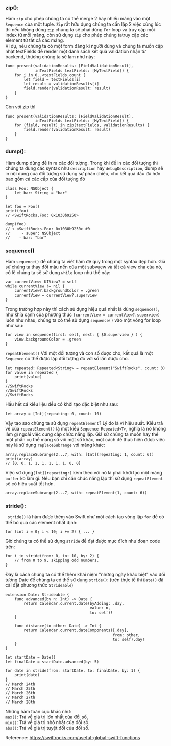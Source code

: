 ### zip():
Hàm `zip` cho phép chúng ta có thể merge 2 hay nhiều mảng vào một `Sequence` của một tuple.  `Zip` rất hữu dụng chúng ta cần lặp 2 việc cùng lúc thì nếu không dùng `zip` chúng ta sẽ phải dùng `For` loop và truy cập mỗi index từ mỗi mảng, còn sử dụng `zip` cho phép chúng tatruy cập các element từ tất cả các mảng.<br>
Ví dụ, nếu chúng ta có một form đăng kí người dùng và chúng ta muốn cập nhật textFields để render một danh sách kết quả validation nhận từ backend, thường chúng ta sẽ làm như này:<br>
```
func present(validationResults: [FieldValidationResult],
             inTextFields textFields: [MyTextField]) {
    for i in 0..<textFields.count {
        let field = textFields[i]
        let result = validationResults[i]
        field.render(validationResult: result)
    }
}
```
Còn với zip thì 
```
func present(validationResults: [FieldValidationResult],
             inTextFields textFields: [MyTextField]) {
    for (field, result) in zip(textFields, validationResults) {
        field.render(validationResult: result)
    }
}
```

### dump():
Hàm dump dùng để in ra các đối tượng. Trong khi để in các đối tượng thì chúng ta dùng các syntax như `description` hay `debugDescription`, dump sẽ in nội dung của đối tượng sử dụng sự phản chiếu, cho kết quả đầu đủ hơn bao gồm cả các cấp của đối tượng đó<br>
```
class Foo: NSObject {
    let bar: String = "bar"
}

let foo = Foo()
print(foo)
// <SwiftRocks.Foo: 0x1030b9250>

dump(foo)
// ▿ <SwiftRocks.Foo: 0x1030b9250> #0
//     - super: NSObject
//    - bar: "bar"
```

### sequence()
Hàm `sequence()` để chúng ta viết hàm đệ quy trong một syntax đẹp hơn.
Giả sử chúng ta thay đổi màu nền của một subvuew và tất cả view cha của nó, có lẽ chúng ta sẽ sử dụng `while` loop như thế này:
```
var currentView: UIView? = self
while currentView != nil {
    currentView?.backgroundColor = .green
    currentView = currentView?.superview
}
```

Trong trường hợp này thì cách sủ dụng hiệu quả nhất là dùng `sequence()`, như khía cạnh của phương thức `(currentView = currentView?.superview)` luôn như nhau, chúng ta có thể sử dụng `sequence()` vào một vòng for loop như sau:
```
for view in sequence(first: self, next: { $0.superview } ) {
    view.backgroundColor = .green
}
```
`repeatElement()`
Với một đối tượng và con số được cho, kết quả là một `Sequence` có thể được lặp đối tượng đó với số lần được cho.
```
let repeated: Repeated<String> = repeatElement("SwiftRocks", count: 3)
for value in repeated {
    print(value)
}
//SwiftRocks
//SwiftRocks
//SwiftRocks
```

Hầu hết cá kiểu  liệu đều có khởi tạo đặc biệt như sau:
```
let array = [Int](repeating: 0, count: 10)
```

Vậy tạo sao chúng ta sử dụng `repeatElement`? Lý do là vì hiệu suất. Kiểu trả về của `repeatElement()` là một kiểu `Sequence Repeated<T>`, nghĩa là nó không làm gì ngoài việc cung cấp chức năng lặp. Giả sử chúng ta muốn hay thế một phần cụ thể mảng số với một số khác, một cách để thực hiện được việc này là sử dụng `replaceSubrange` với mảng khác:
```
array.replaceSubrange(2...7, with: [Int](repeating: 1, count: 6))
print(array)
// [0, 0, 1, 1, 1, 1, 1, 1, 0, 0]
```
Việc sử dụng` [Int](repeating:) ` kèm theo với nó là phải khởi tạo một mảng `buffer` ko làm gì. Nếu bạn chỉ cần chức năng lặp thì sử dụng `repeatElement` sẽ có hiệu suất tốt hơn.

```
array.replaceSubrange(2...7, with: repeatElement(1, count: 6))
```

### stride():
` stride()` là hàm được thêm vào Swift như một cách tạo vòng lập `for` để có thể bỏ qua các element nhất định:<br>
```
for (int i = 0; i < 10; i += 2) { ... }
```
Giờ chúng ta có thể sử dụng `stride` để đạt được mục đích như đoạn code trên:
```
for i in stride(from: 0, to: 10, by: 2) {
    // from 0 to 9, skipping odd numbers.
}
```

 Đây là cách chúng ta có thể thêm khái niệm "những ngày khác biệt" vào đối tượng Date để chúng ta có thể sử dụng `stride()`: (trên thực tế thì `Date()` đã cài đặt phương thức `Strideable`)
```
extension Date: Strideable {
    func advanced(by n: Int) -> Date {
        return Calendar.current.date(byAdding: .day,
                                     value: n,
                                     to: self)!
    }

    func distance(to other: Date) -> Int {
        return Calendar.current.dateComponents([.day],
                                               from: other,
                                               to: self).day!
    }
}

let startDate = Date()
let finalDate = startDate.advanced(by: 5)

for date in stride(from: startDate, to: finalDate, by: 1) {
    print(date)
}
// March 24th
// March 25th
// March 26th
// March 27th
// March 28th
```

Những hàm toàn cục khác như:<br>
    `max()`: Trả về giá trị lớn nhất của đối số.<br>
    `min()`: Trả về giá trị nhỏ nhất của đối số.<br>
    `abs()`: Trả về giá trị tuyệt đối của đối số.<br>
    
Reference: https://swiftrocks.com/useful-global-swift-functions